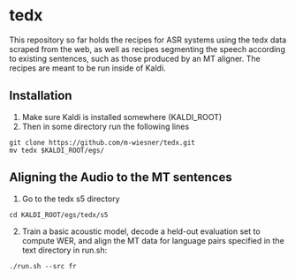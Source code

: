# tedx

This repository so far holds the recipes for ASR systems using the tedx data scraped from the web, as well as recipes segmenting the speech according to existing sentences,
such as those produced by an MT aligner. The recipes are meant to be run inside of Kaldi.

## Installation
1. Make sure Kaldi is installed somewhere (KALDI_ROOT)
2. Then in some directory run the following lines

  ```
  git clone https://github.com/m-wiesner/tedx.git  
  mv tedx $KALDI_ROOT/egs/
  ```

## Aligning the Audio to the MT sentences
1. Go to the tedx s5 directory

  ``cd KALDI_ROOT/egs/tedx/s5``

2. Train a basic acoustic model, decode a held-out evaluation set to compute WER, and align the MT data for language pairs specified in the text directory in run.sh:

  ``./run.sh --src fr``

